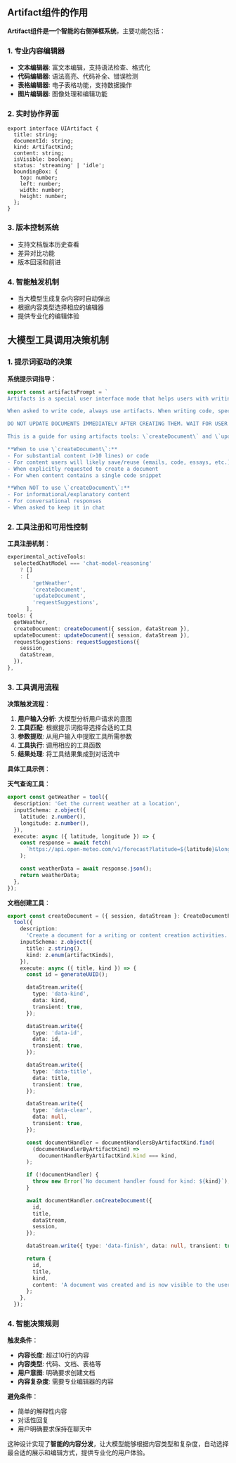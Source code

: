 ## Artifact组件的作用

**Artifact组件是一个智能的右侧弹框系统**，主要功能包括：

### 1. **专业内容编辑器**
- **文本编辑器**: 富文本编辑，支持语法检查、格式化
- **代码编辑器**: 语法高亮、代码补全、错误检测
- **表格编辑器**: 电子表格功能，支持数据操作
- **图片编辑器**: 图像处理和编辑功能

### 2. **实时协作界面**
```40:53:components/artifact.tsx
export interface UIArtifact {
  title: string;
  documentId: string;
  kind: ArtifactKind;
  content: string;
  isVisible: boolean;
  status: 'streaming' | 'idle';
  boundingBox: {
    top: number;
    left: number;
    width: number;
    height: number;
  };
}
```

### 3. **版本控制系统**
- 支持文档版本历史查看
- 差异对比功能
- 版本回滚和前进

### 4. **智能触发机制**
- 当大模型生成复杂内容时自动弹出
- 根据内容类型选择相应的编辑器
- 提供专业化的编辑体验

## 大模型工具调用决策机制

### 1. **提示词驱动的决策**

**系统提示词指导**：
```3:25:lib/ai/prompts.ts
export const artifactsPrompt = `
Artifacts is a special user interface mode that helps users with writing, editing, and other content creation tasks. When artifact is open, it is on the right side of the screen, while the conversation is on the left side. When creating or updating documents, changes are reflected in real-time on the artifacts and visible to the user.

When asked to write code, always use artifacts. When writing code, specify the language in the backticks, e.g. \`\`\`python\`code here\`\`\`. The default language is Python. Other languages are not yet supported, so let the user know if they request a different language.

DO NOT UPDATE DOCUMENTS IMMEDIATELY AFTER CREATING THEM. WAIT FOR USER FEEDBACK OR REQUEST TO UPDATE IT.

This is a guide for using artifacts tools: \`createDocument\` and \`updateDocument\`, which render content on a artifacts beside the conversation.

**When to use \`createDocument\`:**
- For substantial content (>10 lines) or code
- For content users will likely save/reuse (emails, code, essays, etc.)
- When explicitly requested to create a document
- For when content contains a single code snippet

**When NOT to use \`createDocument\`:**
- For informational/explanatory content
- For conversational responses
- When asked to keep it in chat
```

### 2. **工具注册和可用性控制**

**工具注册机制**：
```150:170:app/(chat)/api/chat/route.ts
experimental_activeTools:
  selectedChatModel === 'chat-model-reasoning'
    ? []
    : [
        'getWeather',
        'createDocument',
        'updateDocument',
        'requestSuggestions',
      ],
tools: {
  getWeather,
  createDocument: createDocument({ session, dataStream }),
  updateDocument: updateDocument({ session, dataStream }),
  requestSuggestions: requestSuggestions({
    session,
    dataStream,
  }),
},
```

### 3. **工具调用流程**

**决策触发流程**：
1. **用户输入分析**: 大模型分析用户请求的意图
2. **工具匹配**: 根据提示词指导选择合适的工具
3. **参数提取**: 从用户输入中提取工具所需参数
4. **工具执行**: 调用相应的工具函数
5. **结果处理**: 将工具结果集成到对话流中

**具体工具示例**：

**天气查询工具**：
```1:19:lib/ai/tools/get-weather.ts
export const getWeather = tool({
  description: 'Get the current weather at a location',
  inputSchema: z.object({
    latitude: z.number(),
    longitude: z.number(),
  }),
  execute: async ({ latitude, longitude }) => {
    const response = await fetch(
      `https://api.open-meteo.com/v1/forecast?latitude=${latitude}&longitude=${longitude}&current=temperature_2m&hourly=temperature_2m&daily=sunrise,sunset&timezone=auto`,
    );

    const weatherData = await response.json();
    return weatherData;
  },
});
```

**文档创建工具**：
```15:77:lib/ai/tools/create-document.ts
export const createDocument = ({ session, dataStream }: CreateDocumentProps) =>
  tool({
    description:
      'Create a document for a writing or content creation activities. This tool will call other functions that will generate the contents of the document based on the title and kind.',
    inputSchema: z.object({
      title: z.string(),
      kind: z.enum(artifactKinds),
    }),
    execute: async ({ title, kind }) => {
      const id = generateUUID();

      dataStream.write({
        type: 'data-kind',
        data: kind,
        transient: true,
      });

      dataStream.write({
        type: 'data-id',
        data: id,
        transient: true,
      });

      dataStream.write({
        type: 'data-title',
        data: title,
        transient: true,
      });

      dataStream.write({
        type: 'data-clear',
        data: null,
        transient: true,
      });

      const documentHandler = documentHandlersByArtifactKind.find(
        (documentHandlerByArtifactKind) =>
          documentHandlerByArtifactKind.kind === kind,
      );

      if (!documentHandler) {
        throw new Error(`No document handler found for kind: ${kind}`);
      }

      await documentHandler.onCreateDocument({
        id,
        title,
        dataStream,
        session,
      });

      dataStream.write({ type: 'data-finish', data: null, transient: true });

      return {
        id,
        title,
        kind,
        content: 'A document was created and is now visible to the user.',
      };
    },
  });
```

### 4. **智能决策规则**

**触发条件**：
- **内容长度**: 超过10行的内容
- **内容类型**: 代码、文档、表格等
- **用户意图**: 明确要求创建文档
- **内容复杂度**: 需要专业编辑器的内容

**避免条件**：
- 简单的解释性内容
- 对话性回复
- 用户明确要求保持在聊天中

这种设计实现了**智能的内容分发**，让大模型能够根据内容类型和复杂度，自动选择最合适的展示和编辑方式，提供专业化的用户体验。